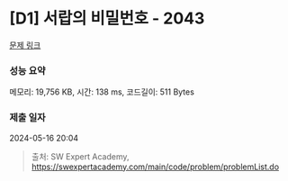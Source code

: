 # [D1] 서랍의 비밀번호 - 2043 

[문제 링크](https://swexpertacademy.com/main/code/problem/problemDetail.do?contestProbId=AV5QJ_8KAx8DFAUq) 

### 성능 요약

메모리: 19,756 KB, 시간: 138 ms, 코드길이: 511 Bytes

### 제출 일자

2024-05-16 20:04



> 출처: SW Expert Academy, https://swexpertacademy.com/main/code/problem/problemList.do